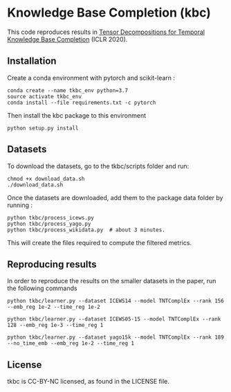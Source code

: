 # Knowledge Base Completion (kbc)
This code reproduces results in [Tensor Decompositions for Temporal Knowledge Base Completion](https://arxiv.org/abs/2004.04926) (ICLR 2020).

## Installation
Create a conda environment with pytorch and scikit-learn :
```
conda create --name tkbc_env python=3.7
source activate tkbc_env
conda install --file requirements.txt -c pytorch
```

Then install the kbc package to this environment
```
python setup.py install
```

## Datasets

To download the datasets, go to the tkbc/scripts folder and run:
```
chmod +x download_data.sh
./download_data.sh
```

Once the datasets are downloaded, add them to the package data folder by running :
```
python tkbc/process_icews.py
python tkbc/process_yago.py
python tkbc/process_wikidata.py  # about 3 minutes.
```

This will create the files required to compute the filtered metrics.

## Reproducing results

In order to reproduce the results on the smaller datasets in the paper, run the following commands

```
python tkbc/learner.py --dataset ICEWS14 --model TNTComplEx --rank 156 --emb_reg 1e-2 --time_reg 1e-2

python tkbc/learner.py --dataset ICEWS05-15 --model TNTComplEx --rank 128 --emb_reg 1e-3 --time_reg 1

python tkbc/learner.py --dataset yago15k --model TNTComplEx --rank 189 --no_time_emb --emb_reg 1e-2 --time_reg 1
```




## License
tkbc is CC-BY-NC licensed, as found in the LICENSE file.
